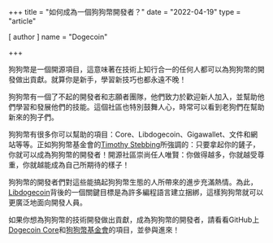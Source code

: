 +++
title = "如何成為一個狗狗幣開發者？"
date = "2022-04-19"
type = "article"

[ author ]
  name = "Dogecoin"

+++

狗狗幣是一個開源項目，這意味著在技術上知行合一的任何人都可以為狗狗幣的開發做出貢獻。就算你是新手，學習新技巧也都永遠不晚！

狗狗幣有一個了不起的開發者和志願者團隊，他們致力於歡迎新人加入，並幫助他們學習和發展他們的技能。這個社區也特別鼓舞人心，時常可以看到老狗們在幫助新來的狗子們。

狗狗幣有很多你可以幫助的項目：Core、Libdogecoin、Gigawallet、文件和網站等等。正如狗狗幣基金會的[Timothy Stebbing](https://twitter.com/tjstebbing/status/1480001128880230401?s=20)所強調的：只要拿起你的鏟子，你就可以成為狗狗幣的開發者！開源社區崇尚任人唯賢：你做得越多，你就越受尊重，你就越能成為自己所期待的樣子！

狗狗幣的開發者們對這些能搞起狗狗幣生態的人所帶來的進步充滿熱情。為此，[Libdogecoin](https://github.com/dogecoinfoundation/libdogecoin)背後的一個關鍵目標是為許多編程語言建立捆綁，這樣狗狗幣就可以更廣泛地面向開發人員。

如果你想為狗狗幣的技術開發做出貢獻，成為狗狗幣的開發者，請看看GitHub上[Dogecoin Core](https://github.com/dogecoin/dogecoin)和[狗狗幣基金會](https://github.com/dogecoinfoundation)的項目，並參與進來！
